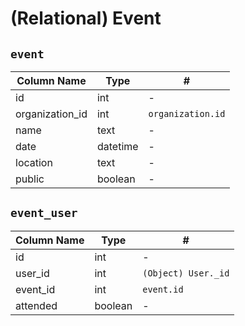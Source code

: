 # **(Relational)** Event

## `event`

| Column Name     | Type     | #                 |
| --------------- | -------- | ----------------- |
| id              | int      | -                 |
| organization_id | int      | `organization.id` |
| name            | text     | -                 |
| date            | datetime | -                 |
| location        | text     | -                 |
| public          | boolean  | -                 |

## `event_user`

| Column Name | Type    | #                   |
| ----------- | ------- | ------------------- |
| id          | int     | -                   |
| user_id     | int     | `(Object) User._id` |
| event_id    | int     | `event.id`          |
| attended    | boolean | -                   |
